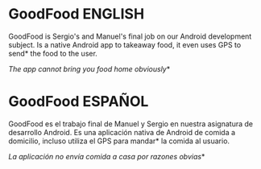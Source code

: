 # GoodFood ENGLISH

GoodFood is Sergio's and Manuel's final job on our Android development subject.
Is a native Android app to takeaway food, it even uses GPS to send* the food to the user.

_The app cannot bring you food home obviously_*

# GoodFood ESPAÑOL

GoodFood es el trabajo final de Manuel y Sergio en nuestra asignatura de desarrollo Android. 
Es una aplicación nativa de Android de comida a domicilio, incluso utiliza el GPS para mandar* la comida al usuario.

_La aplicación no envía comida a casa por razones obvias_*
